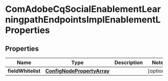 
# ComAdobeCqSocialEnablementLearningpathEndpointsImplEnablementLProperties

## Properties
Name | Type | Description | Notes
------------ | ------------- | ------------- | -------------
**fieldWhitelist** | [**ConfigNodePropertyArray**](ConfigNodePropertyArray.md) |  |  [optional]



